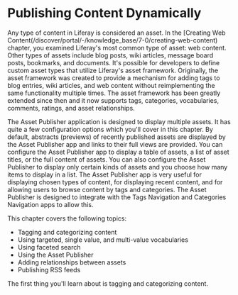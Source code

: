 # Publishing Content Dynamically [](id=publishing-content-dynamically)

Any type of content in Liferay is considered an asset. In the 
[Creating Web Content(/discover/portal/-/knowledge_base/7-0/creating-web-content)
chapter, you examined Liferay's most common type of asset: web content. Other
types of assets include blog posts, wiki articles, message board posts,
bookmarks, and documents. It's possible for developers to define custom asset
types that utilize Liferay's asset framework. Originally, the asset framework
was created to provide a mechanism for adding tags to blog entries, wiki
articles, and web content without reimplementing the same functionality multiple
times. The asset framework has been greatly extended since then and it now
supports tags, categories, vocabularies, comments, ratings, and asset
relationships.

The Asset Publisher application is designed to display multiple assets. It has
quite a few configuration options which you'll cover in this chapter. By
default, abstracts (previews) of recently published assets are displayed by the
Asset Publisher app and links to their full views are provided. You can
configure the Asset Publisher app to display a table of assets, a list of asset
titles, or the full content of assets. You can also configure the Asset
Publisher to display only certain kinds of assets and you choose how many items
to display in a list. The Asset Publisher app is very useful for displaying
chosen types of content, for displaying recent content, and for allowing users
to browse content by tags and categories. The Asset Publisher is designed to
integrate with the Tags Navigation and Categories Navigation apps to allow this.

This chapter covers the following topics:

- Tagging and categorizing content
- Using targeted, single value, and multi-value vocabularies
- Using faceted search
- Using the Asset Publisher
- Adding relationships between assets
- Publishing RSS feeds

The first thing you'll learn about is tagging and categorizing content.
